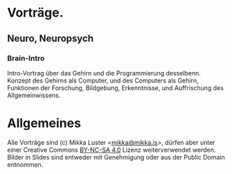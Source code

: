 # Vorträge.
## Neuro, Neuropsych
### Brain-Intro
Intro-Vortrag über das Gehirn und die Programmierung desselbenn. Konzept des Gehirns als Computer, und des Computers als Gehirn, Funktionen der Forschung, Bildgebung, Erkenntnisse, und Auffrischung des Allgemeinwissens.

# Allgemeines
Alle Vorträge sind (c) Mikka Luster \<[mikka@mikka.is][1]\>, dürfen aber unter einer Creative Commons [BY-NC-SA 4.0][2] Lizenz weiterverwendet werden. Bilder in Slides sind entweder mit Genehmigung oder aus der Public Domain entnommen.


[1]:	mailto:mikka@mikka.is
[2]:	https://creativecommons.org/licenses/by-nc-sa/4.0/

